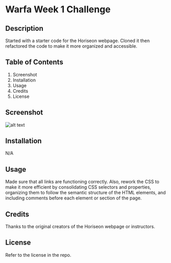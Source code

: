# Warfa Week 1 Challenge

## Description

Started with a starter code for the Horiseon webpage. Cloned it then refactored the code to make it more organized and accessible. 

## Table of Contents 

1. Screenshot
2. Installation
3. Usage
4. Credits
5. License

## Screenshot

![alt text](/week-1-challenge/screenshot.png?raw=true)

## Installation
N/A 

## Usage

Made sure that all links are functioning correctly. Also, rework the CSS to make it more efficient by consolidating CSS selectors and properties, organizing them to follow the semantic structure of the HTML elements, and including comments before each element or section of the page.


## Credits

Thanks to the original creators of the Horiseon webpage or instructors. 

## License

Refer to the license in the repo.
